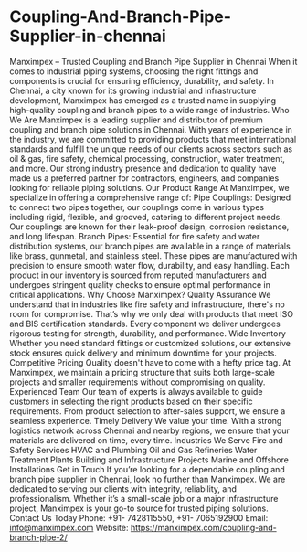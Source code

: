 # Coupling-And-Branch-Pipe-Supplier-in-chennai
Manximpex – Trusted Coupling and Branch Pipe Supplier in Chennai
When it comes to industrial piping systems, choosing the right fittings and components is crucial for ensuring efficiency, durability, and safety. In Chennai, a city known for its growing industrial and infrastructure development, Manximpex has emerged as a trusted name in supplying high-quality coupling and branch pipes to a wide range of industries.
Who We Are
Manximpex is a leading supplier and distributor of premium coupling and branch pipe solutions in Chennai. With years of experience in the industry, we are committed to providing products that meet international standards and fulfill the unique needs of our clients across sectors such as oil & gas, fire safety, chemical processing, construction, water treatment, and more.
Our strong industry presence and dedication to quality have made us a preferred partner for contractors, engineers, and companies looking for reliable piping solutions.
Our Product Range
At Manximpex, we specialize in offering a comprehensive range of:
Pipe Couplings: Designed to connect two pipes together, our couplings come in various types including rigid, flexible, and grooved, catering to different project needs. Our couplings are known for their leak-proof design, corrosion resistance, and long lifespan.
Branch Pipes: Essential for fire safety and water distribution systems, our branch pipes are available in a range of materials like brass, gunmetal, and stainless steel. These pipes are manufactured with precision to ensure smooth water flow, durability, and easy handling.
Each product in our inventory is sourced from reputed manufacturers and undergoes stringent quality checks to ensure optimal performance in critical applications.
Why Choose Manximpex?
Quality Assurance
We understand that in industries like fire safety and infrastructure, there's no room for compromise. That’s why we only deal with products that meet ISO and BIS certification standards. Every component we deliver undergoes rigorous testing for strength, durability, and performance.
Wide Inventory
Whether you need standard fittings or customized solutions, our extensive stock ensures quick delivery and minimum downtime for your projects.
Competitive Pricing
Quality doesn't have to come with a hefty price tag. At Manximpex, we maintain a pricing structure that suits both large-scale projects and smaller requirements without compromising on quality.
Experienced Team
Our team of experts is always available to guide customers in selecting the right products based on their specific requirements. From product selection to after-sales support, we ensure a seamless experience.
Timely Delivery
We value your time. With a strong logistics network across Chennai and nearby regions, we ensure that your materials are delivered on time, every time.
Industries We Serve
Fire and Safety Services
HVAC and Plumbing
Oil and Gas Refineries
Water Treatment Plants
Building and Infrastructure Projects
Marine and Offshore Installations
Get in Touch
If you’re looking for a dependable coupling and branch pipe supplier in Chennai, look no further than Manximpex. We are dedicated to serving our clients with integrity, reliability, and professionalism. Whether it’s a small-scale job or a major infrastructure project, Manximpex is your go-to source for trusted piping solutions.
Contact Us Today
 Phone:  +91- 7428115550, +91- 7065192900
Email: info@manximpex.com 
Website:  https://manximpex.com/coupling-and-branch-pipe-2/ 
